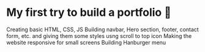 # My first try to build a portfolio 📝

Creating basic HTML, CSS, JS
Building navbar, Hero section, footer, contact form, etc. and giving them some styles
usng scroll to top icon
Making the website responsive for small screens
Building Hanburger menu
